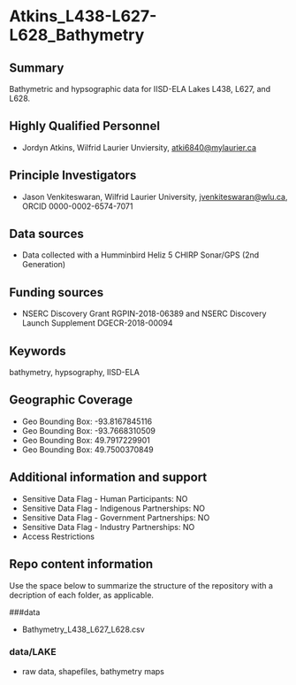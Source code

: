 # Atkins_L438-L627-L628_Bathymetry


## Summary

Bathymetric and hypsographic data for IISD-ELA Lakes L438, L627, and L628.

## Highly Qualified Personnel

- Jordyn Atkins, Wilfrid Laurier Unviersity, atki6840@mylaurier.ca

## Principle Investigators

- Jason Venkiteswaran, Wilfrid Laurier University, jvenkiteswaran@wlu.ca, ORCID 0000-0002-6574-7071

## Data sources

- Data collected with a Humminbird Heliz 5 CHIRP Sonar/GPS (2nd Generation)

## Funding sources

- NSERC Discovery Grant RGPIN-2018-06389 and NSERC Discovery Launch Supplement DGECR-2018-00094

## Keywords

bathymetry, hypsography, IISD-ELA

## Geographic Coverage

- Geo Bounding Box: -93.8167845116
- Geo Bounding Box: -93.7668310509
- Geo Bounding Box: 49.7917229901
- Geo Bounding Box: 49.7500370849

## Additional information and support

- Sensitive Data Flag - Human Participants: NO
- Sensitive Data Flag - Indigenous Partnerships: NO
- Sensitive Data Flag - Government Partnerships: NO
- Sensitive Data Flag - Industry Partnerships: NO
- Access Restrictions

## Repo content information

Use the space below to summarize the structure of the repository with a decription of each folder, as applicable.

###data

- Bathymetry_L438_L627_L628.csv

### data/LAKE

- raw data, shapefiles, bathymetry maps
